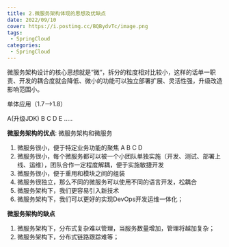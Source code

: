 ```yaml
---
title: 2.微服务架构体现的思想及优缺点
date: 2022/09/10
cover: https://i.postimg.cc/BQBydvTc/image.png
tags:
 - SpringCloud
categories:
 - SpringCloud
---
```


微服务架构设计的核⼼思想就是“微“，拆分的粒度相对⽐较⼩，这样的话单⼀职责、开发的耦合度就会降低、微⼩的功能可以独⽴部署扩展、灵活性强，升级改造影响范围⼩。 

单体应⽤（1.7—>1.8）

A(升级JDK) B C D E ..... 



**微服务架构的优点**: 微服务架构和微服务 

1. 微服务很⼩，便于特定业务功能的聚焦 A B C D 
2. 微服务很⼩，每个微服务都可以被⼀个⼩团队单独实施（开发、测试、部署上线、运维），团队合作⼀定程度解耦，便于实施敏捷开发 
3. 微服务很⼩，便于重⽤和模块之间的组装 
4. 微服务很独⽴，那么不同的微服务可以使⽤不同的语⾔开发，松耦合 
5. 微服务架构下，我们更容易引⼊新技术 
6. 微服务架构下，我们可以更好的实现DevOps开发运维⼀体化； 

**微服务架构的缺点** 

1. 微服务架构下，分布式复杂难以管理，当服务数量增加，管理将越加复杂； 
2. 微服务架构下，分布式链路跟踪难等；

